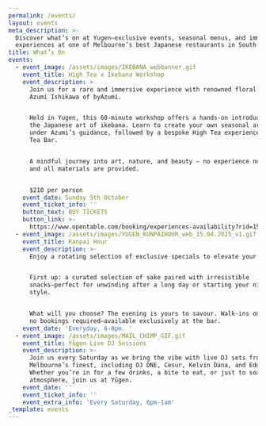 ```yaml
---
permalink: /events/
layout: events
meta_description: >-
  Discover what’s on at Yugen—exclusive events, seasonal menus, and immersive
  experiences at one of Melbourne’s best Japanese restaurants in South Yarra.
title: What’s On
events:
  - event_image: /assets/images/IKEBANA_webbanner.gif
    event_title: High Tea x Ikebana Workshop
    event_description: >
      Join us for a rare and immersive experience with renowned floral artist
      Azumi Ishikawa of byAzumi.


      Held in Yugen, this 60-minute workshop offers a hands-on introduction to
      the Japanese art of ikebana. Learn to create your own seasonal arrangement
      under Azumi’s guidance, followed by a bespoke High Tea experience at Yugen
      Tea Bar.


      A mindful journey into art, nature, and beauty — no experience necessary,
      and all materials are provided.


      $210 per person
    event_date: Sunday 5th October
    event_ticket_info: ''
    button_text: BUY TICKETS
    button_link: >-
      https://www.opentable.com/booking/experiences-availability?rid=158744&restref=158744&experienceId=537510&utm_source=external&utm_medium=referral&utm_campaign=shared&utm_source=Yugen&utm_campaign=17421b008d-EMAIL_CAMPAIGN_2024_12_12_COPY_01&utm_medium=email&utm_term=0_-09fe980c0f-
  - event_image: /assets/images/YUGEN_KUNPAIHOUR_web_15.04.2025_v1.gif
    event_title: Kanpai Hour
    event_description: >-
      Enjoy a rotating selection of exclusive specials to elevate your evening.


      First up: a curated selection of sake paired with irresistible
      snacks—perfect for unwinding after a long day or starting your night in
      style.


      What will you choose? The evening is yours to savour. Walk-ins only, with
      no bookings required—available exclusively at the bar.
    event_date: 'Everyday, 6-8pm. '
  - event_image: /assets/images/MAIL_CHIMP_GIF.gif
    event_title: Yūgen Live DJ Sessions
    event_description: >-
      Join us every Saturday as we bring the vibe with live DJ sets from
      Melbourne’s finest, including DJ DNE, Cesur, Kelvin Dana, and Edd Fisher.
      Whether you’re in for a few drinks, a bite to eat, or just to soak up the
      atmosphere, join us at Yūgen.
    event_date: ''
    event_ticket_info: ''
    event_extra_info: 'Every Saturday, 6pm-1am'
_template: events
---
```


